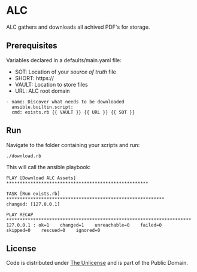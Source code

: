 # ALC

ALC gathers and downloads all achived PDF's for storage.

## Prerequisites

Variables declared in a defaults/main.yaml file:

- SOT: Location of your *source of truth* file
- SHORT: https://
- VAULT: Location to store files
- URL: ALC root domain

```console
- name: Discover what needs to be downloaded
  ansible.builtin.script:
  cmd: exists.rb {{ VAULT }} {{ URL }} {{ SOT }}
```

## Run

Navigate to the folder containing your scripts and run:

```console
./download.rb
```

This will call the ansible playbook:

```console
PLAY [Download ALC Assets] *****************************************************

TASK [Run exists.rb] ***********************************************************
changed: [127.0.0.1]

PLAY RECAP *********************************************************************
127.0.0.1 : ok=1    changed=1    unreachable=0    failed=0    skipped=0    rescued=0    ignored=0   
```

## License

Code is distributed under [The Unlicense](https://github.com/nausicaan/free/blob/main/LICENSE.md) and is part of the Public Domain.